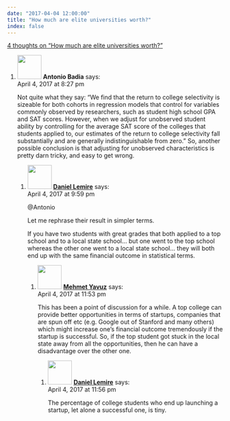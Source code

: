 ```yaml
---
date: "2017-04-04 12:00:00"
title: "How much are elite universities worth?"
index: false
---
```


[4 thoughts on &ldquo;How much are elite universities worth?&rdquo;](/lemire/blog/2017/04-04-how-much-are-elite-universities-worth)

<ol class="comment-list">
<li id="comment-277327" class="comment even thread-even depth-1 parent">
<div class="comment-author vcard">
<img alt src="https://secure.gravatar.com/avatar/857401730f5ef504066a70df9b9fb9c3?s=56&#038;d=mm&#038;r=g" srcset="https://secure.gravatar.com/avatar/857401730f5ef504066a70df9b9fb9c3?s=112&#038;d=mm&#038;r=g 2x" class="avatar avatar-56 photo" height="56" width="56" decoding="async" /> <b class="fn">Antonio Badia</b> <span class="says">says:</span> </div>
<div class="comment-metadata"><time datetime="2017-04-04T20:27:39+00:00">April 4, 2017 at 8:27 pm</time></a> </div>
<div class="comment-content">
<p>Not quite what they say: &ldquo;We find that the return to college selectivity is sizeable for both cohorts in regression models that control for variables commonly observed by researchers, such as student high school GPA and SAT scores. However, when we adjust for unobserved student ability by controlling for the average SAT score of the colleges that students applied to, our estimates of the return to college selectivity fall substantially and are generally indistinguishable from zero.&rdquo; So, another possible conclusion is that adjusting for unobserved characteristics is pretty darn tricky, and easy to get wrong.</p>
</div>
<ol class="children">
<li id="comment-277334" class="comment byuser comment-author-lemire bypostauthor odd alt depth-2 parent">
<div class="comment-author vcard">
<img alt src="https://secure.gravatar.com/avatar/2ca999bef9535950f5b84281a4dab006?s=56&#038;d=mm&#038;r=g" srcset="https://secure.gravatar.com/avatar/2ca999bef9535950f5b84281a4dab006?s=112&#038;d=mm&#038;r=g 2x" class="avatar avatar-56 photo" height="56" width="56" decoding="async" /> <b class="fn"><a href="https://lemire.me/en/" class="url" rel="ugc">Daniel Lemire</a></b> <span class="says">says:</span> </div>
<div class="comment-metadata"><time datetime="2017-04-04T21:59:03+00:00">April 4, 2017 at 9:59 pm</time></a> </div>
<div class="comment-content">
<p>@Antonio</p>
<p>Let me rephrase their result in simpler terms.</p>
<p>If you have two students with great grades that both applied to a top school and to a local state school&#8230; but one went to the top school whereas the other one went to a local state school&#8230; they will both end up with the same financial outcome in statistical terms.</p>
</div>
<ol class="children">
<li id="comment-277337" class="comment even depth-3 parent">
<div class="comment-author vcard">
<img alt src="https://secure.gravatar.com/avatar/f82946cf1ab33d67d984c26102aa6824?s=56&#038;d=mm&#038;r=g" srcset="https://secure.gravatar.com/avatar/f82946cf1ab33d67d984c26102aa6824?s=112&#038;d=mm&#038;r=g 2x" class="avatar avatar-56 photo" height="56" width="56" loading="lazy" decoding="async" /> <b class="fn"><a href="https://meyavuz.wordpress.com" class="url" rel="ugc external nofollow">Mehmet Yavuz</a></b> <span class="says">says:</span> </div>
<div class="comment-metadata"><time datetime="2017-04-04T23:53:30+00:00">April 4, 2017 at 11:53 pm</time></a> </div>
<div class="comment-content">
<p>This has been a point of discussion for a while. A top college can provide better opportunities in terms of startups, companies that are spun off etc (e.g. Google out of Stanford and many others) which might increase one&rsquo;s financial outcome tremendously if the startup is successful. So, if the top student got stuck in the local state away from all the opportunities, then he can have a disadvantage over the other one.</p>
</div>
<ol class="children">
<li id="comment-277338" class="comment byuser comment-author-lemire bypostauthor odd alt depth-4">
<div class="comment-author vcard">
<img alt src="https://secure.gravatar.com/avatar/2ca999bef9535950f5b84281a4dab006?s=56&#038;d=mm&#038;r=g" srcset="https://secure.gravatar.com/avatar/2ca999bef9535950f5b84281a4dab006?s=112&#038;d=mm&#038;r=g 2x" class="avatar avatar-56 photo" height="56" width="56" loading="lazy" decoding="async" /> <b class="fn"><a href="https://lemire.me/en/" class="url" rel="ugc">Daniel Lemire</a></b> <span class="says">says:</span> </div>
<div class="comment-metadata"><time datetime="2017-04-04T23:56:26+00:00">April 4, 2017 at 11:56 pm</time></a> </div>
<div class="comment-content">
<p>The percentage of college students who end up launching a startup, let alone a successful one, is tiny.</p>
</div>
</li>
</ol>
</li>
</ol>
</li>
</ol>
</li>
</ol>
